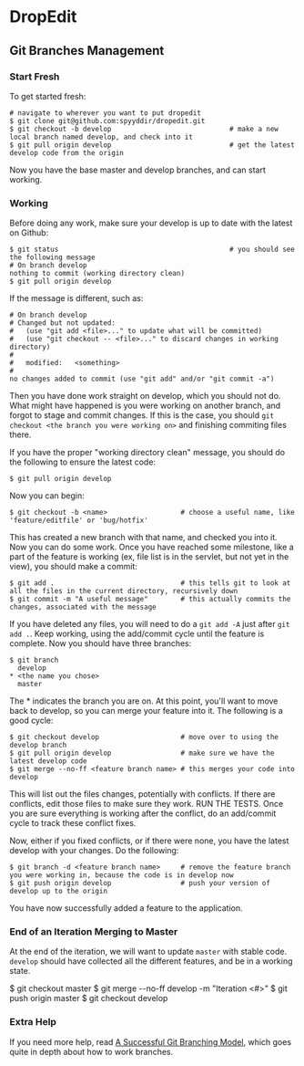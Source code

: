 # DropEdit

## Git Branches Management

### Start Fresh

To get started fresh:

    # navigate to wherever you want to put dropedit
    $ git clone git@github.com:spyyddir/dropedit.git
    $ git checkout -b develop                             # make a new local branch named develop, and check into it
    $ git pull origin develop                             # get the latest develop code from the origin

Now you have the base master and develop branches, and can start working.

### Working

Before doing any work, make sure your develop is up to date with the latest on Github:

    $ git status                                          # you should see the following message
    # On branch develop
    nothing to commit (working directory clean)
    $ git pull origin develop
    
If the message is different, such as:

    # On branch develop
    # Changed but not updated:
    #   (use "git add <file>..." to update what will be committed)
    #   (use "git checkout -- <file>..." to discard changes in working directory)
    #
    #	modified:   <something>
    #
    no changes added to commit (use "git add" and/or "git commit -a")
    
Then you have done work straight on develop, which you should not do. What might have happened is you were working on another branch, and forgot to stage and commit changes. If this is the case, you should `git checkout <the branch you were working on>` and finishing commiting files there.
  
If you have the proper "working directory clean" message, you should do the following to ensure the latest code:

    $ git pull origin develop
    
Now you can begin:

    $ git checkout -b <name>                  # choose a useful name, like 'feature/editfile' or 'bug/hotfix'
    
This has created a new branch with that name, and checked you into it. Now you can do some work. Once you have reached some milestone, like a part of the feature is working (ex, file list is in the servlet, but not yet in the view), you should make a commit:

    $ git add .                               # this tells git to look at all the files in the current directory, recursively down
    $ git commit -m "A useful message"        # this actually commits the changes, associated with the message
    
If you have deleted any files, you will need to do a `git add -A` just after `git add .`. Keep working, using the add/commit cycle until the feature is complete. Now you should have three branches:

    $ git branch
      develop
    * <the name you chose>
      master
      
The * indicates the branch you are on. At this point, you'll want to move back to develop, so you can merge your feature into it. The following is a good cycle:

    $ git checkout develop                    # move over to using the develop branch
    $ git pull origin develop                 # make sure we have the latest develop code
    $ git merge --no-ff <feature branch name> # this merges your code into develop
    
This will list out the files changes, potentially with conflicts. If there are conflicts, edit those files to make sure they work. RUN THE TESTS. Once you are sure everything is working after the conflict, do an add/commit cycle to track these conflict fixes.

Now, either if you fixed conflicts, or if there were none, you have the latest develop with your changes. Do the following:

    $ git branch -d <feature branch name>     # remove the feature branch you were working in, because the code is in develop now
    $ git push origin develop                 # push your version of develop up to the origin
    
You have now successfully added a feature to the application.

### End of an Iteration Merging to Master

At the end of the iteration, we will want to update `master` with stable code. `develop` should have collected all the different features, and be in a working state.

  $ git checkout master
  $ git merge --no-ff develop -m "Iteration <#>"
  $ git push origin master
  $ git checkout develop
  
### Extra Help
    
If you need more help, read [A Successful Git Branching Model](http://nvie.com/posts/a-successful-git-branching-model/), which goes quite in depth about how to work branches.